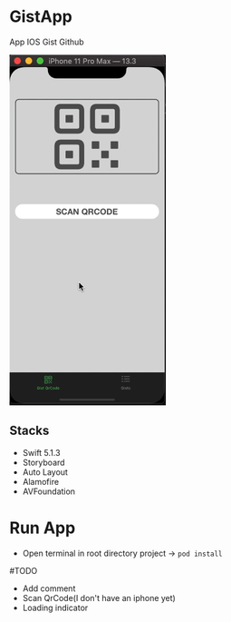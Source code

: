 # GistApp

App IOS Gist Github

![Results](https://github.com/arjdev69/GistApp/blob/develop/results.gif?raw=true)

## Stacks

- Swift 5.1.3
- Storyboard
- Auto Layout
- Alamofire
- AVFoundation

# Run App

- Open terminal in root directory project -> `pod install`



#TODO
- Add comment
- Scan QrCode(I don't have an iphone yet)
- Loading indicator
